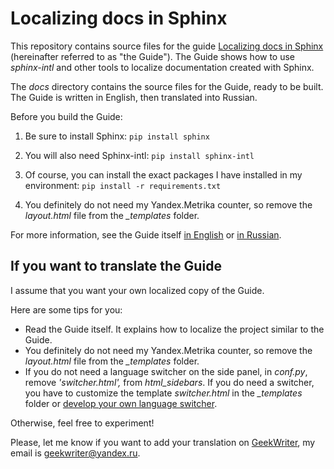 # Localizing docs in Sphinx

This repository contains source files for the guide [Localizing docs in Sphinx](http://sphinx-intl.geekwriter.ru/en/) (hereinafter referred to as "the Guide"). The Guide shows how to use *sphinx-intl* and other tools to localize documentation created with Sphinx.

The *docs* directory contains the source files for the Guide, ready to be built. The Guide is written in English, then translated into Russian.

Before you build the Guide:

  1. Be sure to install Sphinx:
     `pip install sphinx`

  2. You will also need Sphinx-intl:
     `pip install sphinx-intl`

  3. Of course, you can install the exact packages I have installed in my environment:
     `pip install -r requirements.txt`

  4. You definitely do not need my Yandex.Metrika counter, so remove the *layout.html* file from the *_templates* folder.

For more information, see the Guide itself [in English](http://sphinx-intl.geekwriter.ru/en/) or [in Russian](http://sphinx-intl.geekwriter.ru/).

## If you want to translate the Guide

I assume that you want your own localized copy of the Guide.

Here are some tips for you:

* Read the Guide itself. It explains how to localize the project similar to the Guide.
* You definitely do not need my Yandex.Metrika counter, so remove the *layout.html* file from the *_templates* folder.
* If you do not need a language switcher on the side panel, in *conf.py*, remove *'switcher.html',* from *html_sidebars*. If you do need a switcher, you have to customize the template *switcher.html* in the *_templates* folder or [develop your own language switcher](http://sphinx-intl.geekwriter.ru/en/add-language-switcher.html).

Otherwise, feel free to experiment!

Please, let me know if you want to add your translation on [GeekWriter](http://sphinx-intl.geekwriter.ru/en/), my email is geekwriter@yandex.ru.
